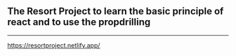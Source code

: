 ## The Resort Project to learn the basic principle of react and to use the propdrilling 
***
https://resortproject.netlify.app/
